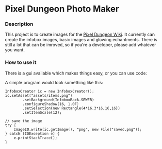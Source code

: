 Pixel Dungeon Photo Maker
======================

<h3>Description</h3>
This project is to create images for the <a href="http://pixeldungeon.wikia.com">Pixel Dungeon Wiki</a>. It currently can create the infobox images, basic images and glowing echantments. There is still a lot that can be imroved, so if you're a developer, please add whatever you want.

<h3>How to use it</h3>

There is a gui available which makes things easy, or you can use code:

A simple program would look something like this:
    
    InfoboxCreator ic = new InfoboxCreator();
    ic.setAsset("assets/items.png")
			.setBackground(InfoboxBack.SEWER)
			.configureShadow(16, 1.0F)
			.setSelection(new Rectangle(4*16,3*16,16,16))
			.setItemScale(12);
	
	// save the image
	try {
		ImageIO.write(ic.getImage(), "png", new File("saved.png"));
	} catch (IOException e) {
		e.printStackTrace();
	}
